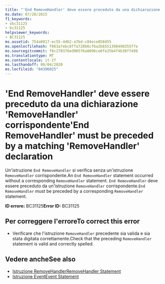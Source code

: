 ```yaml
---
title: "'End RemoveHandler' deve essere preceduto da una dichiarazione 'RemoveHandler' corrispondente"
ms.date: 07/20/2015
f1_keywords:
- vbc31125
- bc31125
helpviewer_keywords:
- BC31125
ms.assetid: 754a0017-ec55-4d62-a7bd-c84ece058455
ms.openlocfilehash: f863a7ebc8ffa728b6cf6a2b6551398498355f7e
ms.sourcegitcommit: f8c270376ed905f6a8896ce0fe25b4f4b38ff498
ms.translationtype: MT
ms.contentlocale: it-IT
ms.lasthandoff: 06/04/2020
ms.locfileid: "84396025"
---
```

# <a name="end-removehandler-must-be-preceded-by-a-matching-removehandler-declaration"></a><span data-ttu-id="1d6c9-102">'End RemoveHandler' deve essere preceduto da una dichiarazione 'RemoveHandler' corrispondente</span><span class="sxs-lookup"><span data-stu-id="1d6c9-102">'End RemoveHandler' must be preceded by a matching 'RemoveHandler' declaration</span></span>
<span data-ttu-id="1d6c9-103">Un'istruzione `End RemoveHandler` si verifica senza un'istruzione `RemoveHandler` corrispondente.</span><span class="sxs-lookup"><span data-stu-id="1d6c9-103">An `End RemoveHandler` statement occurred without a corresponding `RemoveHandler` statement.</span></span> <span data-ttu-id="1d6c9-104">`End RemoveHandler` deve essere preceduto da un'istruzione `RemoveHandler` corrispondente.</span><span class="sxs-lookup"><span data-stu-id="1d6c9-104">`End RemoveHandler` must be preceded by a corresponding `RemoveHandler` statement.</span></span>  
  
 <span data-ttu-id="1d6c9-105">**ID errore:** BC31125</span><span class="sxs-lookup"><span data-stu-id="1d6c9-105">**Error ID:** BC31125</span></span>  
  
## <a name="to-correct-this-error"></a><span data-ttu-id="1d6c9-106">Per correggere l'errore</span><span class="sxs-lookup"><span data-stu-id="1d6c9-106">To correct this error</span></span>  
  
- <span data-ttu-id="1d6c9-107">Verificare che l'istruzione `RemoveHandler` precedente sia valida e sia stata digitata correttamente.</span><span class="sxs-lookup"><span data-stu-id="1d6c9-107">Check that the preceding `RemoveHandler` statement is valid and correctly spelled.</span></span>  
  
## <a name="see-also"></a><span data-ttu-id="1d6c9-108">Vedere anche</span><span class="sxs-lookup"><span data-stu-id="1d6c9-108">See also</span></span>

- [<span data-ttu-id="1d6c9-109">Istruzione RemoveHandler</span><span class="sxs-lookup"><span data-stu-id="1d6c9-109">RemoveHandler Statement</span></span>](../language-reference/statements/removehandler-statement.md)
- [<span data-ttu-id="1d6c9-110">Istruzione Event</span><span class="sxs-lookup"><span data-stu-id="1d6c9-110">Event Statement</span></span>](../language-reference/statements/event-statement.md)
